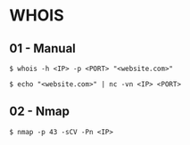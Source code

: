 # WHOIS

## 01 - Manual

`$ whois -h <IP> -p <PORT> "<website.com>"`

`$ echo "<website.com>" | nc -vn <IP> <PORT>`

## 02 - Nmap

`$ nmap -p 43 -sCV -Pn <IP>`